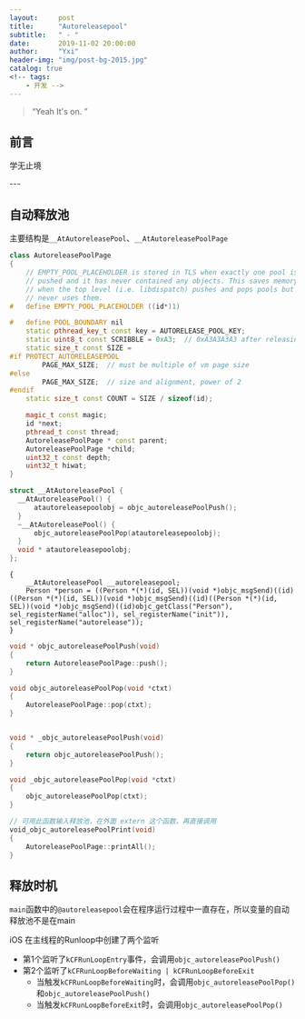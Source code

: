 ```yaml
---
layout:     post
title:      "Autoreleasepool"
subtitle:   " - "
date:       2019-11-02 20:00:00
author:     "Yxi"
header-img: "img/post-bg-2015.jpg"
catalog: true
<!-- tags:
    - 开发 -->
---
```


> “Yeah It's on. ”


## 前言
学无止境

<p id = "build"></p>
---

## 自动释放池
主要结构是`__AtAutoreleasePool`、`__AtAutoreleasePoolPage`
```cpp
class AutoreleasePoolPage 
{
    // EMPTY_POOL_PLACEHOLDER is stored in TLS when exactly one pool is 
    // pushed and it has never contained any objects. This saves memory 
    // when the top level (i.e. libdispatch) pushes and pops pools but 
    // never uses them.
#   define EMPTY_POOL_PLACEHOLDER ((id*)1)

#   define POOL_BOUNDARY nil
    static pthread_key_t const key = AUTORELEASE_POOL_KEY;
    static uint8_t const SCRIBBLE = 0xA3;  // 0xA3A3A3A3 after releasing
    static size_t const SIZE = 
#if PROTECT_AUTORELEASEPOOL
        PAGE_MAX_SIZE;  // must be multiple of vm page size
#else
        PAGE_MAX_SIZE;  // size and alignment, power of 2
#endif
    static size_t const COUNT = SIZE / sizeof(id);

    magic_t const magic;
    id *next;
    pthread_t const thread;
    AutoreleasePoolPage * const parent;
    AutoreleasePoolPage *child;
    uint32_t const depth;
    uint32_t hiwat;
}
```

```cpp
struct __AtAutoreleasePool {
  __AtAutoreleasePool() {
      atautoreleasepoolobj = objc_autoreleasePoolPush();
  }
  ~__AtAutoreleasePool() {
      objc_autoreleasePoolPop(atautoreleasepoolobj);
  }
  void * atautoreleasepoolobj;
};
```

```ojbc
{ 
    __AtAutoreleasePool __autoreleasepool; 
    Person *person = ((Person *(*)(id, SEL))(void *)objc_msgSend)((id)((Person *(*)(id, SEL))(void *)objc_msgSend)((id)((Person *(*)(id, SEL))(void *)objc_msgSend)((id)objc_getClass("Person"), sel_registerName("alloc")), sel_registerName("init")), sel_registerName("autorelease"));
}
```

``` cpp
void * objc_autoreleasePoolPush(void)
{
    return AutoreleasePoolPage::push();
}

void objc_autoreleasePoolPop(void *ctxt)
{
    AutoreleasePoolPage::pop(ctxt);
}


void * _objc_autoreleasePoolPush(void)
{
    return objc_autoreleasePoolPush();
}

void _objc_autoreleasePoolPop(void *ctxt)
{
    objc_autoreleasePoolPop(ctxt);
}

// 可用此函数输入释放池，在外面 extern 这个函数，再直接调用
void_objc_autoreleasePoolPrint(void)
{
    AutoreleasePoolPage::printAll();
}
```

## 释放时机
`main`函数中的`@autoreleasepool`会在程序运行过程中一直存在，所以变量的自动释放池不是在main

iOS 在主线程的Runloop中创建了两个监听

- 第1个监听了`kCFRunLoopEntry`事件，会调用`objc_autoreleasePoolPush()`
- 第2个监听了`kCFRunLoopBeforeWaiting | kCFRunLoopBeforeExit`
    - 当触发`kCFRunLoopBeforeWaiting`时，会调用`objc_autoreleasePoolPop()`和`objc_autoreleasePoolPush()`
    - 当触发`kCFRunLoopBeforeExit`时，会调用`objc_autoreleasePoolPop()`